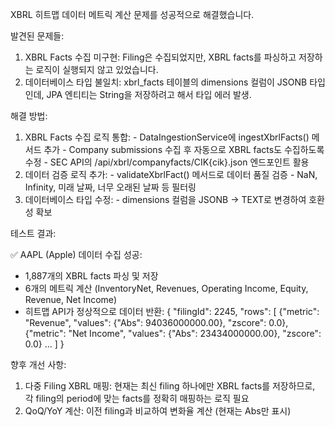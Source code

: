   XBRL 히트맵 데이터 메트릭 계산 문제를
  성공적으로 해결했습니다.

  발견된 문제들:

  1. XBRL Facts 수집 미구현: Filing은
  수집되었지만, XBRL facts를 파싱하고 저장하는
  로직이 실행되지 않고 있었습니다.
  2. 데이터베이스 타입 불일치: xbrl_facts
  테이블의 dimensions 컬럼이 JSONB 타입인데,
  JPA 엔티티는 String을 저장하려고 해서 타입
  에러 발생.

  해결 방법:

  1. XBRL Facts 수집 로직 통합:
    - DataIngestionService에 ingestXbrlFacts()
  메서드 추가
    - Company submissions 수집 후 자동으로 XBRL
   facts도 수집하도록 수정
    - SEC API의
  /api/xbrl/companyfacts/CIK{cik}.json
  엔드포인트 활용
  2. 데이터 검증 로직 추가:
    - validateXbrlFact() 메서드로 데이터 품질
  검증
    - NaN, Infinity, 미래 날짜, 너무 오래된
  날짜 등 필터링
  3. 데이터베이스 타입 수정:
    - dimensions 컬럼을 JSONB → TEXT로 변경하여
   호환성 확보

  테스트 결과:

  ✅ AAPL (Apple) 데이터 수집 성공:
  - 1,887개의 XBRL facts 파싱 및 저장
  - 6개의 메트릭 계산 (InventoryNet, Revenues,
  Operating Income, Equity, Revenue, Net
  Income)
  - 히트맵 API가 정상적으로 데이터 반환:
  {
    "filingId": 2245,
    "rows": [
      {"metric": "Revenue", "values": {"Abs":
  94036000000.00}, "zscore": 0.0},
      {"metric": "Net Income", "values":
  {"Abs": 23434000000.00}, "zscore": 0.0}
      ...
    ]
  }

  향후 개선 사항:

  1. 다중 Filing XBRL 매핑: 현재는 최신 filing
  하나에만 XBRL facts를 저장하므로, 각 filing의
   period에 맞는 facts를 정확히 매핑하는 로직
  필요
  2. QoQ/YoY 계산: 이전 filing과 비교하여
  변화율 계산 (현재는 Abs만 표시)